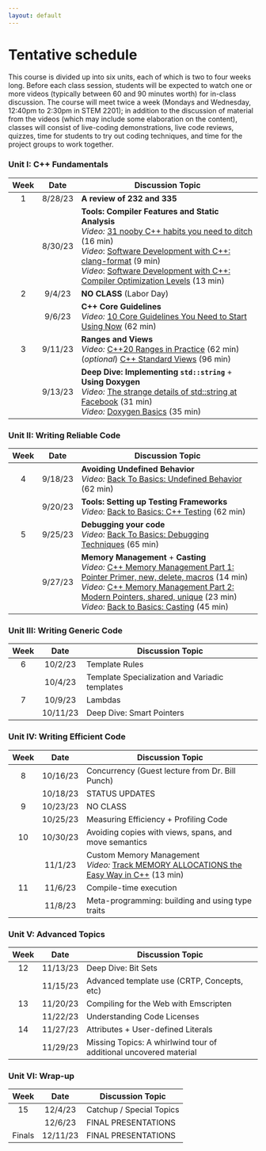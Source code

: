 ```yaml
---
layout: default
---
```



# Tentative schedule

This course is divided up into six units, each of which is two to four weeks long.  Before each class session, students will be expected to watch one or more videos (typically between 60 and 90 minutes worth) for in-class discussion.  The course will meet twice a week (Mondays and Wednesday, 12:40pm to 2:30pm in STEM 2201); in addition to the discussion of material from the videos (which may include some elaboration on the content), classes will consist of live-coding demonstrations, live code reviews, quizzes, time for students to try out coding techniques, and time for the project groups to work together.

### Unit I: C++ Fundamentals

| Week | Date     | Discussion Topic                    |
|:----:|:--------:|-------------------------------------|
| 1    | 8/28/23  | **A review of 232 and 335**         |
|      | 8/30/23  | **Tools: Compiler Features and Static Analysis** <br> *Video:* [31 nooby C++ habits you need to ditch](https://www.youtube.com/watch?v=i_wDa2AS_8w) (16 min) <br> *Video*: [Software Development with C++: clang-format](https://www.youtube.com/watch?v=YNv_g6ceL0w) (9 min) <br> *Video*: [Software Development with C++: Compiler Optimization Levels](https://www.youtube.com/watch?v=Gwvn8ruzXT8) (13 min)
| 2    | 9/4/23   | **NO CLASS** (Labor Day)            |
|      | 9/6/23   | **C++ Core Guidelines** <br> *Video:* [10 Core Guidelines You Need to Start Using Now](https://www.youtube.com/watch?v=XkDEzfpdcSg) (62 min) |
| 3    | 9/11/23  | **Ranges and Views** <br> *Video:* [C++20 Ranges in Practice](https://www.youtube.com/watch?v=L0bhZp6HMDM) (62 min) <br> (*optional*) [C++ Standard Views](https://www.youtube.com/watch?v=qv29fo9sUjY) (96 min) |
|      | 9/13/23  | **Deep Dive: Implementing `std::string`** + **Using Doxygen** <br> *Video:* [The strange details of std::string at Facebook](https://www.youtube.com/watch?v=kPR8h4-qZdk) (31 min) <br> *Video:* [Doxygen Basics](https://www.youtube.com/watch?v=TtRn3HsOm1s) (35 min) |

### Unit II: Writing Reliable Code

| Week | Date     | Discussion Topic           |
|:----:|:--------:|----------------------------|
| 4    | 9/18/23  | **Avoiding Undefined Behavior** <br> *Video:* [Back To Basics: Undefined Behavior](https://www.youtube.com/watch?v=NpL9YnxnOqM) (62 min) |
|      | 9/20/23  | **Tools: Setting up Testing Frameworks** <br> *Video:* [Back to Basics: C++ Testing](https://www.youtube.com/watch?v=SAM4rWaIvUQ) (62 min) |
| 5    | 9/25/23  | **Debugging your code** <br> *Video:* [Back To Basics: Debugging Techniques](https://www.youtube.com/watch?v=M7fV-eQwxrY) (65 min) |
|      | 9/27/23  | **Memory Management** + **Casting** <br> *Video:* [C++ Memory Management Part 1: Pointer Primer, new, delete, macros](https://www.youtube.com/watch?v=DuJxoTzrCLY) (14 min) <br> *Video:* [C++ Memory Management Part 2: Modern Pointers, shared, unique](https://www.youtube.com/watch?v=u_FEZDfBPk8) (23 min) <br> *Video:* [Back to Basics: Casting](https://www.youtube.com/watch?v=2h2hdRqRIRk) (45 min)|

### Unit III: Writing Generic Code

| Week | Date     | Discussion Topic           |
|:----:|:--------:|----------------------------|
| 6    | 10/2/23  | Template Rules
|      | 10/4/23  | Template Specialization and Variadic templates
| 7    | 10/9/23  | Lambdas
|      | 10/11/23 | Deep Dive: Smart Pointers

### Unit IV: Writing Efficient Code

| Week | Date     | Discussion Topic           |
|:----:|:--------:|----------------------------|
| 8    | 10/16/23 | Concurrency (Guest lecture from Dr. Bill Punch)
|      | 10/18/23 | STATUS UPDATES
| 9    | 10/23/23 | NO CLASS
|      | 10/25/23 | Measuring Efficiency + Profiling Code
| 10   | 10/30/23 | Avoiding copies with views, spans, and move semantics
|      | 11/1/23  | Custom Memory Management <br> *Video:* [Track MEMORY ALLOCATIONS the Easy Way in C++](https://www.youtube.com/watch?v=sLlGEUO_EGE) (13 min)
| 11   | 11/6/23  | Compile-time execution
|      | 11/8/23  | Meta-programming: building and using type traits

### Unit V: Advanced Topics

| Week | Date     | Discussion Topic           |
|:----:|:--------:|----------------------------|
| 12   | 11/13/23 | Deep Dive: Bit Sets
|      | 11/15/23 | Advanced template use (CRTP, Concepts, etc)
| 13   | 11/20/23 | Compiling for the Web with Emscripten
|      | 11/22/23 | Understanding Code Licenses
| 14   | 11/27/23 | Attributes + User-defined Literals
|      | 11/29/23 | Missing Topics: A whirlwind tour of additional uncovered material

### Unit VI: Wrap-up

| Week | Date     | Discussion Topic           |
|:----:|:--------:|----------------------------|
| 15   | 12/4/23  | Catchup / Special Topics
|      | 12/6/23  | FINAL PRESENTATIONS
| Finals | 12/11/23 | FINAL PRESENTATIONS
